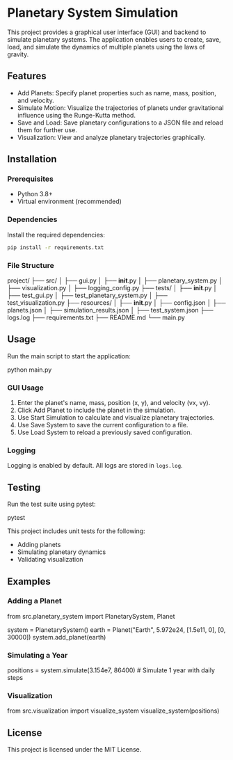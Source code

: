 # Planetary System Simulation

This project provides a graphical user interface (GUI) and backend to simulate planetary systems. The application enables users to create, save, load, and simulate the dynamics of multiple planets using the laws of gravity.

## Features

- Add Planets: Specify planet properties such as name, mass, position, and velocity.
- Simulate Motion: Visualize the trajectories of planets under gravitational influence using the Runge-Kutta method.
- Save and Load: Save planetary configurations to a JSON file and reload them for further use.
- Visualization: View and analyze planetary trajectories graphically.

## Installation

### Prerequisites

- Python 3.8+
- Virtual environment (recommended)

### Dependencies

Install the required dependencies:

```bash
pip install -r requirements.txt
```

### File Structure

project/
├── src/
│   ├── gui.py
│    ├── __init__.py
│   ├── planetary_system.py
│   ├── visualization.py
│   ├── logging_config.py
├── tests/
│    ├── __init__.py
│   ├── test_gui.py
│   ├── test_planetary_system.py
│   ├── test_visualization.py
├── resources/
│    ├── __init__.py
│   ├── config.json
│   ├── planets.json
│   ├── simulation_results.json
│   ├── test_system.json
├── logs.log
├── requirements.txt
├── README.md
└── main.py

## Usage

Run the main script to start the application:

python main.py

### GUI Usage

1. Enter the planet's name, mass, position (x, y), and velocity (vx, vy).
2. Click Add Planet to include the planet in the simulation.
3. Use Start Simulation to calculate and visualize planetary trajectories.
4. Use Save System to save the current configuration to a file.
5. Use Load System to reload a previously saved configuration.

### Logging

Logging is enabled by default. All logs are stored in `logs.log`.

## Testing

Run the test suite using pytest:

pytest

This project includes unit tests for the following:
- Adding planets
- Simulating planetary dynamics
- Validating visualization

## Examples

### Adding a Planet

from src.planetary_system import PlanetarySystem, Planet

system = PlanetarySystem()
earth = Planet("Earth", 5.972e24, [1.5e11, 0], [0, 30000])
system.add_planet(earth)

### Simulating a Year

positions = system.simulate(3.154e7, 86400)  # Simulate 1 year with daily steps

### Visualization

from src.visualization import visualize_system
visualize_system(positions)

## License

This project is licensed under the MIT License.

